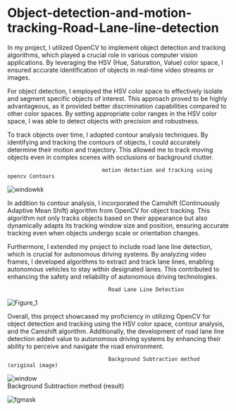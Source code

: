 # Object-detection-and-motion-tracking-Road-Lane-line-detection


In my project, I utilized OpenCV to implement object detection and tracking algorithms, which played a crucial role in various computer vision applications. By leveraging the HSV (Hue, Saturation, Value) color space, I ensured accurate identification of objects in real-time video streams or images.

For object detection, I employed the HSV color space to effectively isolate and segment specific objects of interest. This approach proved to be highly advantageous, as it provided better discrimination capabilities compared to other color spaces. By setting appropriate color ranges in the HSV color space, I was able to detect objects with precision and robustness.

To track objects over time, I adopted contour analysis techniques. By identifying and tracking the contours of objects, I could accurately determine their motion and trajectory. This allowed me to track moving objects even in complex scenes with occlusions or background clutter.

                                  motion detection and tracking using opencv Contours

![windowkk](https://github.com/muhammad98754/Object-detection-and-motion-tracking-Road-Lane-line-detection/assets/130402856/9fcda5bf-f47c-485a-832d-e96beeb4042c)

In addition to contour analysis, I incorporated the Camshift (Continuously Adaptive Mean Shift) algorithm from OpenCV for object tracking. This algorithm not only tracks objects based on their appearance but also dynamically adapts its tracking window size and position, ensuring accurate tracking even when objects undergo scale or orientation changes.

Furthermore, I extended my project to include road lane line detection, which is crucial for autonomous driving systems. By analyzing video frames, I developed algorithms to extract and track lane lines, enabling autonomous vehicles to stay within designated lanes. This contributed to enhancing the safety and reliability of autonomous driving technologies.

                                    Road Lane Line Detection

![Figure_1](https://github.com/muhammad98754/Object-detection-and-motion-tracking-Road-Lane-line-detection/assets/130402856/aaef0281-f158-403c-9f54-29e322c0b9da)

Overall, this project showcased my proficiency in utilizing OpenCV for object detection and tracking using the HSV color space, contour analysis, and the Camshift algorithm. Additionally, the development of road lane line detection added value to autonomous driving systems by enhancing their ability to perceive and navigate the road environment.

                                    Background Subtraction method (original image)
                             
![window](https://github.com/muhammad98754/Object-detection-and-motion-tracking-Road-Lane-line-detection/assets/130402856/408b0a7f-b27a-4e94-a7ea-a449e859e1e3)                             
                                      Background Subtraction method (result)
                             
![fgmask](https://github.com/muhammad98754/Object-detection-and-motion-tracking-Road-Lane-line-detection/assets/130402856/c1a37357-a86d-415f-bd1b-aa62f45ca641)

                         
                             
                             
